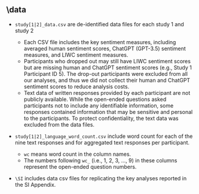 ## \data

* `study[1|2]_data.csv` are de-identified data files for each study 1 and study 2
  - Each CSV file includes the key sentiment measures, including averaged human sentiment scores, ChatGPT (GPT-3.5) sentiment measures, and LIWC sentiment measures.
  - Participants who dropped out may still have LIWC sentiment scores but are missing human and ChatGPT sentiment scores (e.g., Study 1 Participant ID 5). The drop-out participants were excluded from all our analyses, and thus we did not collect their human and ChatGPT sentiment scores to reduce analysis costs.
  - Text data of written responses provided by each participant are not publicly available. While the open-ended questions asked participants not to include any identifiable information, some responses contained information that may be sensitive and personal to the participants. To protect confidentiality, the text data was excluded from the data files. 

* `study[1|2]_language_word_count.csv` include word count for each of the nine text responses and for aggregated text responses per participant.
  - `wc` means word count in the column names.
  - The numbers following `wc_` (i.e., 1, 2, 3, ..., 9) in these columns represent the open-ended question numbers.
 
* `\SI` includes data csv files for replicating the key analyses reported in the SI Appendix.
